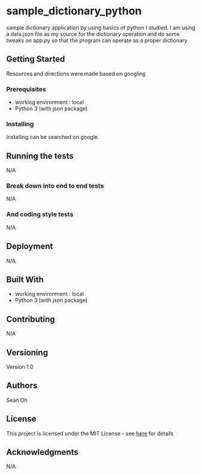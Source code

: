 # sample_dictionary_python

sample dictionary application by using basics of python I studied.
I am using a data.json file as my source for the dictionary operation and
do some tweaks on app.py so that the program can operate as a proper dictionary

## Getting Started

Resources and directions were made based on googling

### Prerequisites

* working environment : local
* Python 3 (with json package)

### Installing

Installing can be searched on google.

## Running the tests

N/A

### Break down into end to end tests

N/A

### And coding style tests

N/A

## Deployment

N/A

## Built With

* working environment : local
* Python 3 (with json package)

## Contributing

N/A

## Versioning

Version 1.0

## Authors

Sean Oh

## License

This project is licensed under the MIT License - see <a href="https://opensource.org/licenses/MIT">here</a> for details

## Acknowledgments

N/A

